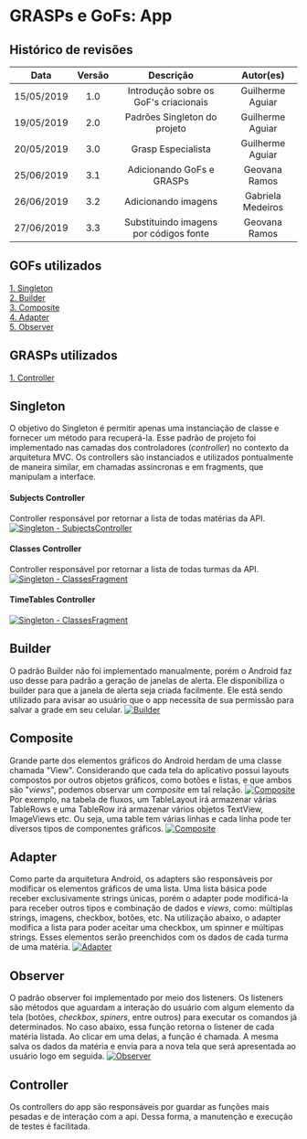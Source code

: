 # GRASPs e GoFs: App

## Histórico de revisões
|   Data   |  Versão  |        Descrição       |          Autor(es)          |
|:--------:|:--------:|:----------------------:|:---------------------------:|
| 15/05/2019  | 1.0   | Introdução sobre os GoF's criacionais  |  Guilherme Aguiar|
| 19/05/2019  | 2.0   | Padrões Singleton do projeto  |  Guilherme Aguiar|
| 20/05/2019  | 3.0   | Grasp Especialista  |  Guilherme Aguiar|
| 25/06/2019  | 3.1   | Adicionando GoFs e GRASPs  |  Geovana Ramos |
| 26/06/2019  | 3.2   | Adicionando imagens  |  Gabriela Medeiros|
| 27/06/2019  | 3.3   | Substituindo imagens por códigos fonte  |  Geovana Ramos|

## GOFs utilizados
[1. Singleton](#singleton-) <br>
[2. Builder](#builder) <br>
[3. Composite](#composite) <br>
[4. Adapter](#adapter) <br>
[5. Observer](#observer) <br>

## GRASPs utilizados
[1. Controller](#controller) <br>


## Singleton
O objetivo do Singleton é permitir apenas uma instanciação de classe e fornecer um método para recuperá-la.
Esse padrão de projeto foi implementado nas camadas dos controladores (_controller_) no contexto da arquitetura MVC. Os controllers são instanciados e utilizados pontualmente de maneira similar, em chamadas assíncronas e em fragments, que manipulam a interface.

#### Subjects Controller
Controller responsável por retornar a lista de todas matérias da API.
[![Singleton - SubjectsController](img/singleton_1.png)](img/singleton_1.png)

#### Classes Controller
Controller responsável por retornar a lista de todas turmas da API.
[![Singleton - ClassesFragment](img/singleton_2.png)](img/singleton_2.png)

#### TimeTables Controller
[![Singleton - ClassesFragment](img/singleton_3.png)](img/singleton_3.png)

## Builder
O padrão Builder não foi implementado manualmente, porém o Android faz uso desse para padrão a geração de janelas de alerta. Ele disponibiliza o builder para que a janela de alerta seja criada facilmente. Ele está sendo utilizado para avisar ao usuário que o app necessita de sua permissão para salvar a grade em seu celular.
[![Builder](img/appbuilder.png)](img/appbuilder.png)

## Composite
Grande parte dos elementos gráficos do Android herdam de uma classe chamada "View". Considerando que cada tela do aplicativo possui layouts compostos por outros objetos gráficos, como botões e listas, e que ambos são "_views_", podemos observar um _composite_ em tal relação.
[![Composite](img/composite1.png)](img/composite1.png)
Por exemplo, na tabela de fluxos, um TableLayout irá armazenar várias TableRows e uma TableRow irá armazenar vários objetos TextView, ImageViews etc. Ou seja, uma table tem várias linhas e cada linha pode ter diversos tipos de componentes gráficos.
[![Composite](img/appcomposite.png)](img/appcomposite.png)

## Adapter
Como parte da arquitetura Android, os adapters são responsáveis por modificar os elementos gráficos de uma lista. Uma lista básica pode receber exclusivamente strings únicas, porém o adapter pode modificá-la para receber outros tipos e combinação de dados e _views_, como: múltiplas strings, imagens, checkbox, botões, etc.
Na utilização abaixo, o adapter modifica a lista para poder aceitar uma checkbox, um spinner e múltipas strings. Esses elementos serão preenchidos com os dados de cada turma de uma matéria.
[![Adapter](img/appadapter.png)](img/appadapter.png)


## Observer
O padrão observer foi implementado por meio dos listeners. Os listeners são métodos que aguardam a interação do usuário com algum elemento da tela (botões, _checkbox_, _spiners_, entre outros) para executar os comandos já determinados. No caso abaixo, essa função retorna o listener de cada matéria listada. Ao clicar em uma delas, a função é chamada. A mesma salva os dados da matéria e envia para a nova tela que será apresentada ao usuário logo em seguida.
[![Observer](img/appobserver.png)](img/appobserver.png)

## Controller
Os controllers do app são responsáveis por guardar as funções mais pesadas e de interação com a api. Dessa forma, a manutenção e execução de testes é facilitada.
